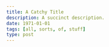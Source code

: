 ```yaml
---
title: A Catchy Title
description: A succinct description.
date: 1971-01-01
tags: [all, sorts, of, stuff]
type: post
---
```

